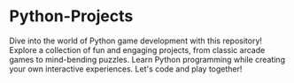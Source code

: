 # Python-Projects
Dive into the world of Python game development with this repository! Explore a collection of fun and engaging projects, from classic arcade games to mind-bending puzzles. Learn Python programming while creating your own interactive experiences. Let's code and play together!
